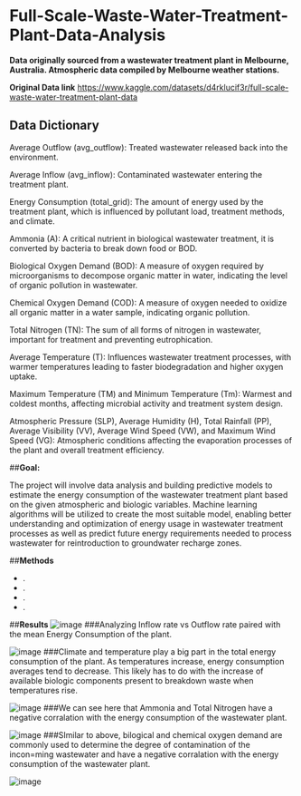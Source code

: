 # Full-Scale-Waste-Water-Treatment-Plant-Data-Analysis

**Data originally sourced from a wastewater treatment plant in Melbourne, Australia.  Atmospheric data compiled by Melbourne weather stations.**

**Original Data link**  https://www.kaggle.com/datasets/d4rklucif3r/full-scale-waste-water-treatment-plant-data

## Data Dictionary
Average Outflow (avg_outflow): Treated wastewater released back into the environment.

Average Inflow (avg_inflow): Contaminated wastewater entering the treatment plant.

Energy Consumption (total_grid): The amount of energy used by the treatment plant, which is influenced by pollutant load, treatment methods, and climate.

Ammonia (A): A critical nutrient in biological wastewater treatment, it is converted by bacteria to break down food or BOD.

Biological Oxygen Demand (BOD): A measure of oxygen required by microorganisms to decompose organic matter in water, indicating the level of organic pollution in wastewater.

Chemical Oxygen Demand (COD): A measure of oxygen needed to oxidize all organic matter in a water sample, indicating organic pollution.

Total Nitrogen (TN): The sum of all forms of nitrogen in wastewater, important for treatment and preventing eutrophication.

Average Temperature (T): Influences wastewater treatment processes, with warmer temperatures leading to faster biodegradation and higher oxygen uptake.

Maximum Temperature (TM) and Minimum Temperature (Tm): Warmest and coldest months, affecting microbial activity and treatment system design.

Atmospheric Pressure (SLP), Average Humidity (H), Total Rainfall (PP), Average Visibility (VV), Average Wind Speed (VW), and Maximum Wind Speed (VG): Atmospheric conditions affecting the evaporation processes of the plant and overall treatment efficiency.

##**Goal:**

The project will involve data analysis and building predictive models to estimate the energy consumption of the wastewater treatment plant based on the given atmospheric and biologic variables. Machine learning algorithms will be utilized to create the most suitable model, enabling better understanding and optimization of energy usage in wastewater treatment processes as well as predict future energy requirements needed to process wastewater for reintroduction to groundwater recharge zones.  

##**Methods**
- .
- .
- .
- .

##**Results**
![image](https://github.com/combechelsey/Full-Scale-Waste-Water-Treatment-Plant-Data-Analysis/assets/132314345/256d8259-471c-4908-9d9c-934984ea26dd)
###Analyzing Inflow rate vs Outflow rate paired with the mean Energy Consumption of the plant.

![image](https://github.com/combechelsey/Full-Scale-Waste-Water-Treatment-Plant-Data-Analysis/assets/132314345/738441f6-cba3-4217-97de-19c1c2b98315)
###Climate and temperature play a big part in the total energy consumption of the plant.  As temperatures increase, energy consumption averages tend to decrease.  This likely has to do with the increase of available biologic components present to breakdown waste when temperatures rise.  

![image](https://github.com/combechelsey/Full-Scale-Waste-Water-Treatment-Plant-Data-Analysis/assets/132314345/5bc41c49-eaac-4efb-910b-ed161c97928a)
###We can see here that Ammonia and Total Nitrogen have a negative corralation with the energy consumption of the wastewater plant.  

![image](https://github.com/combechelsey/Full-Scale-Waste-Water-Treatment-Plant-Data-Analysis/assets/132314345/472a0141-a597-4e89-ab93-a7f6d9e50c05)
###SImilar to above, bilogical and chemical oxygen demand are commonly used to determine the degree of contamination of the incon=ming wastewater and have a negative corralation with the energy consumption of the wastewater plant.

![image](https://github.com/combechelsey/Full-Scale-Waste-Water-Treatment-Plant-Data-Analysis/assets/132314345/06858249-3cf7-4799-9206-ede0346c918b)

